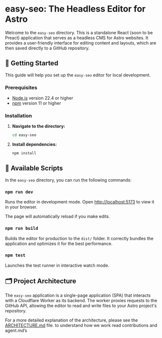 # easy-seo: The Headless Editor for Astro

Welcome to the `easy-seo` directory. This is a standalone React (soon to be Preact) application that serves as a headless CMS for Astro websites. It provides a user-friendly interface for editing content and layouts, which are then saved directly to a GitHub repository.

## 🚀 Getting Started

This guide will help you set up the `easy-seo` editor for local development.

### Prerequisites

- [Node.js](https://nodejs.org/) version 22.4 or higher
- [npm](https://www.npmjs.com/) version 11 or higher

### Installation

1.  **Navigate to the directory:**
    ```bash
    cd easy-seo
    ```

2.  **Install dependencies:**
    ```bash
    npm install
    ```

## 📜 Available Scripts

In the `easy-seo` directory, you can run the following commands:

### `npm run dev`

Runs the editor in development mode.
Open [http://localhost:5173](http://localhost:5173) to view it in your browser.

The page will automatically reload if you make edits.

### `npm run build`

Builds the editor for production to the `dist/` folder. It correctly bundles the application and optimizes it for the best performance.

### `npm test`

Launches the test runner in interactive watch mode.

## 🗂️ Project Architecture

The `easy-seo` application is a single-page application (SPA) that interacts with a Cloudflare Worker as its backend. The worker proxies requests to the GitHub API, allowing the editor to read and write files to your Astro project's repository.

For a more detailed explanation of the architecture, please see the [ARCHITECTURE.md](ARCHITECTURE.md) file.
to understand how we work read contributions and agent.md’s
